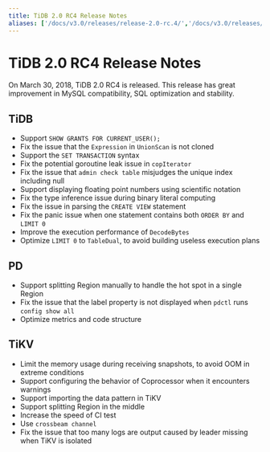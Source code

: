 ```yaml
---
title: TiDB 2.0 RC4 Release Notes
aliases: ['/docs/v3.0/releases/release-2.0-rc.4/','/docs/v3.0/releases/2rc4/','/docs/releases/2rc4/']
---
```


# TiDB 2.0 RC4 Release Notes

On March 30, 2018, TiDB 2.0 RC4 is released. This release has great improvement in MySQL compatibility, SQL optimization and stability.

## TiDB

- Support `SHOW GRANTS FOR CURRENT_USER();`
- Fix the issue that the `Expression` in `UnionScan` is not cloned
- Support the `SET TRANSACTION` syntax
- Fix the potential goroutine leak issue in `copIterator`
- Fix the issue that `admin check table` misjudges the unique index including null
- Support displaying floating point numbers using scientific notation
- Fix the type inference issue during binary literal computing
- Fix the issue in parsing the `CREATE VIEW` statement
- Fix the panic issue when one statement contains both `ORDER BY` and `LIMIT 0`
- Improve the execution performance of `DecodeBytes`
- Optimize `LIMIT 0` to `TableDual`, to avoid building useless execution plans

## PD

- Support splitting Region manually to handle the hot spot in a single Region
- Fix the issue that the label property is not displayed when `pdctl` runs `config show all`
- Optimize metrics and code structure

## TiKV

- Limit the memory usage during receiving snapshots, to avoid OOM in extreme conditions
- Support configuring the behavior of Coprocessor when it encounters warnings
- Support importing the data pattern in TiKV
- Support splitting Region in the middle
- Increase the speed of CI test
- Use `crossbeam channel`
- Fix the issue that too many logs are output caused by leader missing when TiKV is isolated